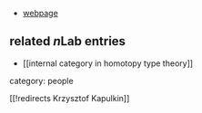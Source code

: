 
* [webpage](http://www.pitt.edu/~krk56/)

## related $n$Lab entries

* [[internal category in homotopy type theory]]

category: people

[[!redirects Krzysztof Kapulkin]]
